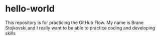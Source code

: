 # hello-world
This repository is for practicing the GitHub Flow.
My name is Brane Stojkovski,and I really want to be able to practice coding and developing skills
